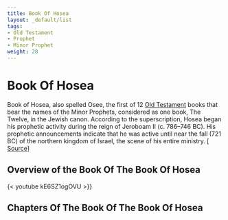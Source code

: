 ```yaml
---
title: Book Of Hosea
layout: _default/list
tags:
- Old Testament
- Prophet
- Minor Prophet
weight: 28
---
```

# Book Of Hosea
Book of Hosea, also spelled Osee, the first of 12 [Old Testament](/tags/old-testament/) books that bear the names of the Minor Prophets, considered as one book, The Twelve, in the Jewish canon. According to the superscription, Hosea began his prophetic activity during the reign of Jeroboam II (c. 786–746 BC). His prophetic announcements indicate that he was active until near the fall (721 BC) of the northern kingdom of Israel, the scene of his entire ministry. [ [Source](https://www.britannica.com/topic/Book-of-Hosea)]

## Overview of the Book Of The Book Of Hosea
{< youtube kE6SZ1ogOVU >}}
## Chapters Of The Book Of The Book Of Hosea